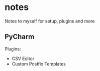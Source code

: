 # notes
Notes to myself for setup, plugins and more

## PyCharm

Plugins:

- CSV Editor
- Custom Postfix Templates
